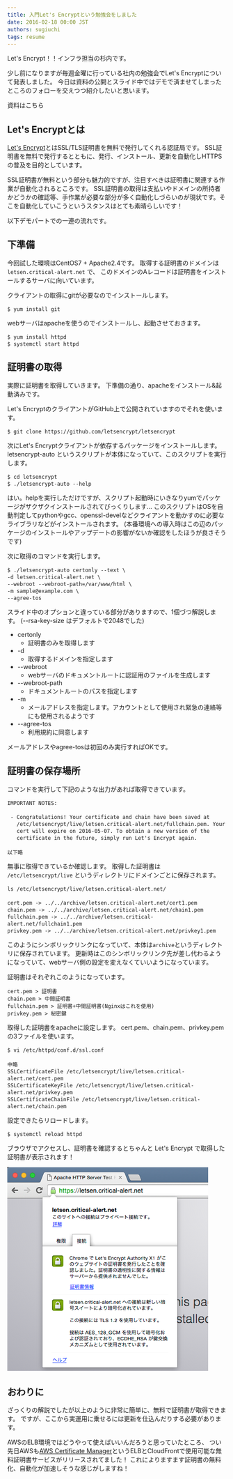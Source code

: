 ```yaml
---
title: 入門Let's Encryptという勉強会をしました
date: 2016-02-18 00:00 JST
authors: sugiuchi
tags: resume
---
```


Let's Encrypt！！インフラ担当の杉内です。

少し前になりますが毎週金曜に行っている社内の勉強会でLet's Encryptについて発表しました。
今日は資料の公開とスライド中ではデモで済ませてしまったところのフォローを交えつつ紹介したいと思います。

<!--more-->

資料はこちら

<script async class="speakerdeck-embed" data-id="f66dffb7f52b4b55b8b5b5b548fe81a2" data-ratio="1.33333333333333" src="//speakerdeck.com/assets/embed.js"></script>

## Let's Encryptとは

[Let's Encrypt](https://letsencrypt.org/)とはSSL/TLS証明書を無料で発行してくれる認証局です。
SSL証明書を無料で発行するとともに、発行、インストール、更新を自動化しHTTPSの普及を目的としています。

SSL証明書が無料という部分も魅力的ですが、注目すべきは証明書に関連する作業が自動化されるところです。
SSL証明書の取得は支払いやドメインの所持者かどうかの確認等、手作業が必要な部分が多く自動化しづらいのが現状です。そこを自動化していこうというスタンスはとても素晴らしいです！

以下デモパートでの一連の流れです。

## 下準備

今回試した環境はCentOS7 + Apache2.4です。
取得する証明書のドメインは `letsen.critical-alert.net` で、
このドメインのAレコードは証明書をインストールするサーバに向いています。

クライアントの取得にgitが必要なのでインストールします。

```
$ yum install git
```

webサーバはapacheを使うのでインストールし、起動させておきます。

```
$ yum install httpd
$ systemctl start httpd
```

## 証明書の取得

実際に証明書を取得していきます。
下準備の通り、apacheをインストール&起動済みです。

Let's EncryptのクライアントがGitHub上で公開されていますのでそれを使います。

```
$ git clone https://github.com/letsencrypt/letsencrypt
```

次にLet's Encryptクライアントが依存するパッケージをインストールします。
letsencrypt-auto というスクリプトが本体になっていて、このスクリプトを実行します。

```
$ cd letsencrypt
$ ./letsencrypt-auto --help
```

はい。helpを実行しただけですが、スクリプト起動時にいきなりyumでパッケージがザクザクインストールされてびっくりします...
このスクリプトはOSを自動判定してpythonやgcc、openssl-develなどクライアントを動かすのに必要なライブラリなどがインストールされます。
(本番環境への導入時はこの辺のパッケージのインストールやアップデートの影響がないか確認をしたほうが良さそうです)

次に取得のコマンドを実行します。

```
$ ./letsencrypt-auto certonly --text \
-d letsen.critical-alert.net \
--webroot --webroot-path=/var/www/html \
-m sample@example.com \
--agree-tos
```

スライド中のオプションと違っている部分がありますので、1個づつ解説します。
(--rsa-key-size はデフォルトで2048でした)

- certonly
  - 証明書のみを取得します
- -d
  - 取得するドメインを指定します
- --webroot
  - webサーバのドキュメントルートに認証用のファイルを生成します
- --webroot-path
  - ドキュメントルートのパスを指定します
- -m
  - メールアドレスを指定します。アカウントとして使用され緊急の連絡等にも使用されるようです
- --agree-tos
  - 利用規約に同意します

メールアドレスやagree-tosは初回のみ実行すればOKです。

## 証明書の保存場所

コマンドを実行して下記のような出力があれば取得できています。

```
IMPORTANT NOTES:

 - Congratulations! Your certificate and chain have been saved at
   /etc/letsencrypt/live/letsen.critical-alert.net/fullchain.pem. Your
   cert will expire on 2016-05-07. To obtain a new version of the
   certificate in the future, simply run Let's Encrypt again.

以下略
```

無事に取得できているか確認します。
取得した証明書は `/etc/letsencrypt/live` というディレクトリにドメインごとに保存されます。

```
ls /etc/letsencrypt/live/letsen.critical-alert.net/

cert.pem -> ../../archive/letsen.critical-alert.net/cert1.pem
chain.pem -> ../../archive/letsen.critical-alert.net/chain1.pem
fullchain.pem -> ../../archive/letsen.critical-alert.net/fullchain1.pem
privkey.pem -> ../../archive/letsen.critical-alert.net/privkey1.pem
```

このようにシンボリックリンクになっていて、本体は`archive`というディレクトリに保存されています。
更新時はこのシンボリックリンク先が差し代わるようになっていて、webサーバ側の設定を変えなくていいようになっています。

証明書はそれぞれこのようになっています。

```
cert.pem > 証明書
chain.pem > 中間証明書
fullchain.pem > 証明書+中間証明書(Nginxはこれを使用)
privkey.pem > 秘密鍵
```

取得した証明書をapacheに設定します。
cert.pem、chain.pem、privkey.pem の3ファイルを使います。

```
$ vi /etc/httpd/conf.d/ssl.conf

中略
SSLCertificateFile /etc/letsencrypt/live/letsen.critical-alert.net/cert.pem
SSLCertificateKeyFile /etc/letsencrypt/live/letsen.critical-alert.net/privkey.pem
SSLCertificateChainFile /etc/letsencrypt/live/letsen.critical-alert.net/chain.pem
```

設定できたらリロードします。

```
$ systemctl reload httpd
```

ブラウザでアクセスし、証明書を確認するとちゃんと Let's Encrypt で取得した証明書が表示されます！

![Letsencrypt](/images/2016/02/letsencrypt.png)

## おわりに

ざっくりの解説でしたが以上のように非常に簡単に、無料で証明書が取得できます。
ですが、ここから実運用に乗せるには更新を仕込んだりする必要があります。

AWSのELB環境ではどうやって使えばいいんだろうと思っていたところ、
つい先日AWSも[AWS Certificate Manager](https://aws.amazon.com/jp/certificate-manager/)というELBとCloudFrontで使用可能な無料証明書サービスがリリースされてました！
これによりますます証明書の無料化、自動化が加速しそうな感じがしますね！
